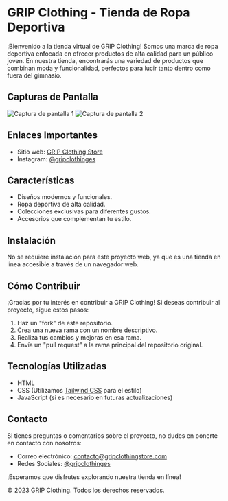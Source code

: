 # GRIP Clothing - Tienda de Ropa Deportiva

¡Bienvenido a la tienda virtual de GRIP Clothing! Somos una marca de ropa deportiva enfocada en ofrecer productos de alta calidad para un público joven. En nuestra tienda, encontrarás una variedad de productos que combinan moda y funcionalidad, perfectos para lucir tanto dentro como fuera del gimnasio.

## Capturas de Pantalla

![Captura de pantalla 1](https://i.ibb.co/gr48VGQ/Captura-de-pantalla-2023-08-20-a-las-22-15-43.png)
![Captura de pantalla 2](https://ibb.co/dMMcv0v)
<!-- Agrega más capturas de pantalla si es necesario -->

## Enlaces Importantes

- Sitio web: [GRIP Clothing Store](https://www.gripclothingstore.com)
- Instagram: [@gripclothinges](https://www.instagram.com/gripclothinges/)

## Características

- Diseños modernos y funcionales.
- Ropa deportiva de alta calidad.
- Colecciones exclusivas para diferentes gustos.
- Accesorios que complementan tu estilo.

## Instalación

No se requiere instalación para este proyecto web, ya que es una tienda en línea accesible a través de un navegador web.

## Cómo Contribuir

¡Gracias por tu interés en contribuir a GRIP Clothing! Si deseas contribuir al proyecto, sigue estos pasos:

1. Haz un "fork" de este repositorio.
2. Crea una nueva rama con un nombre descriptivo.
3. Realiza tus cambios y mejoras en esa rama.
4. Envía un "pull request" a la rama principal del repositorio original.

## Tecnologías Utilizadas

- HTML
- CSS (Utilizamos [Tailwind CSS](https://tailwindcss.com/) para el estilo)
- JavaScript (si es necesario en futuras actualizaciones)

## Contacto

Si tienes preguntas o comentarios sobre el proyecto, no dudes en ponerte en contacto con nosotros:

- Correo electrónico: contacto@gripclothingstore.com
- Redes Sociales: [@gripclothinges](https://www.instagram.com/gripclothinges/)

¡Esperamos que disfrutes explorando nuestra tienda en línea!

&copy; 2023 GRIP Clothing. Todos los derechos reservados.
